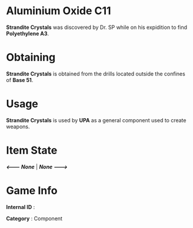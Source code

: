 # Aluminium Oxide C11

**Strandite Crystals** was discovered by Dr. SP while on his expidition to find **Polyethylene A3**.

# Obtaining

**Strandite Crystals** is obtained from the drills located outside the confines of **Base 51**.

# Usage

**Strandite Crystals** is used by **UPA** as a general component used to create weapons.

# Item State

***<--- None*** | ***None --->***

# Game Info

**Internal ID** : 

**Category** : Component

